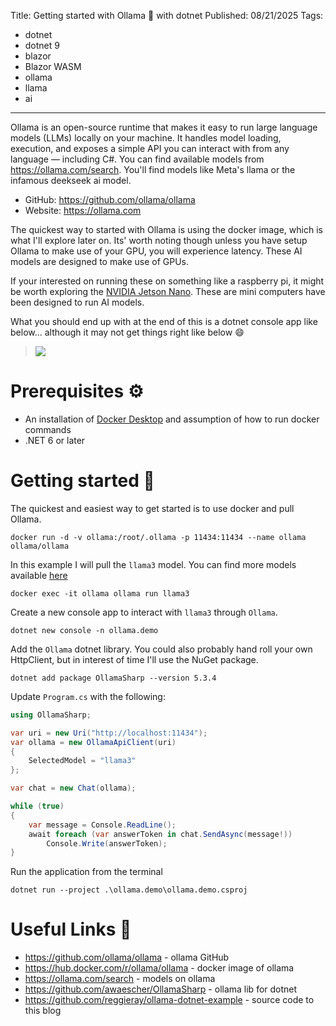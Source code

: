 Title: Getting started with Ollama 🦙 with dotnet
Published: 08/21/2025
Tags: 
- dotnet
- dotnet 9
- blazor
- Blazor WASM
- ollama
- llama
- ai

---

Ollama is an open-source runtime that makes it easy to run large language models (LLMs) locally on your machine. It handles model loading, execution, and exposes a simple API you can interact with from any language — including C#. You can find available models from https://ollama.com/search. You'll find models like Meta's llama or the infamous deekseek ai model.
- GitHub: https://github.com/ollama/ollama
- Website: https://ollama.com


The quickest way to started with Ollama is using the docker image, which is what I'll explore later on. Its' worth noting though unless you have setup Ollama to make use of your GPU, you will experience latency. These AI models are designed to make use of GPUs.

If your interested on running these on something like a raspberry pi, it might be worth exploring the [NVIDIA Jetson Nano](https://www.nvidia.com/en-gb/autonomous-machines/embedded-systems/jetson-nano/product-development/). These are mini computers have been designed to run AI models.

What you should end up with at the end of this is a dotnet console app like below... although it may not get things right like below 😄

> <img src="/posts/images/ollama-demo.gif" style="max-width: 100%">

# Prerequisites ⚙️

* An installation of [Docker Desktop](https://www.docker.com/products/docker-desktop/) and assumption of how to run docker commands
* .NET 6 or later

# Getting started 🚀

The quickest and easiest way to get started is to use docker and pull Ollama.

`docker run -d -v ollama:/root/.ollama -p 11434:11434 --name ollama ollama/ollama`

In this example I will pull the `llama3` model. You can find more models available [here](https://ollama.com/library)


`docker exec -it ollama ollama run llama3`

Create a new console app to interact with `llama3` through `Ollama`.

`dotnet new console -n ollama.demo`

Add the `Ollama` dotnet library. You could also probably hand roll your own HttpClient, but in interest of time I'll use the NuGet package.  

`dotnet add package OllamaSharp --version 5.3.4`

Update `Program.cs` with the following:

```csharp
using OllamaSharp;

var uri = new Uri("http://localhost:11434");
var ollama = new OllamaApiClient(uri)
{
    SelectedModel = "llama3"
};

var chat = new Chat(ollama);

while (true)
{
    var message = Console.ReadLine();
    await foreach (var answerToken in chat.SendAsync(message!))
        Console.Write(answerToken);
}
```

Run the application from the terminal 

`dotnet run --project .\ollama.demo\ollama.demo.csproj`

# Useful Links 🔗

* https://github.com/ollama/ollama - ollama GitHub
* https://hub.docker.com/r/ollama/ollama - docker image of ollama 
* https://ollama.com/search - models on ollama
* https://github.com/awaescher/OllamaSharp - ollama lib for dotnet
* https://github.com/reggieray/ollama-dotnet-example - source code to this blog